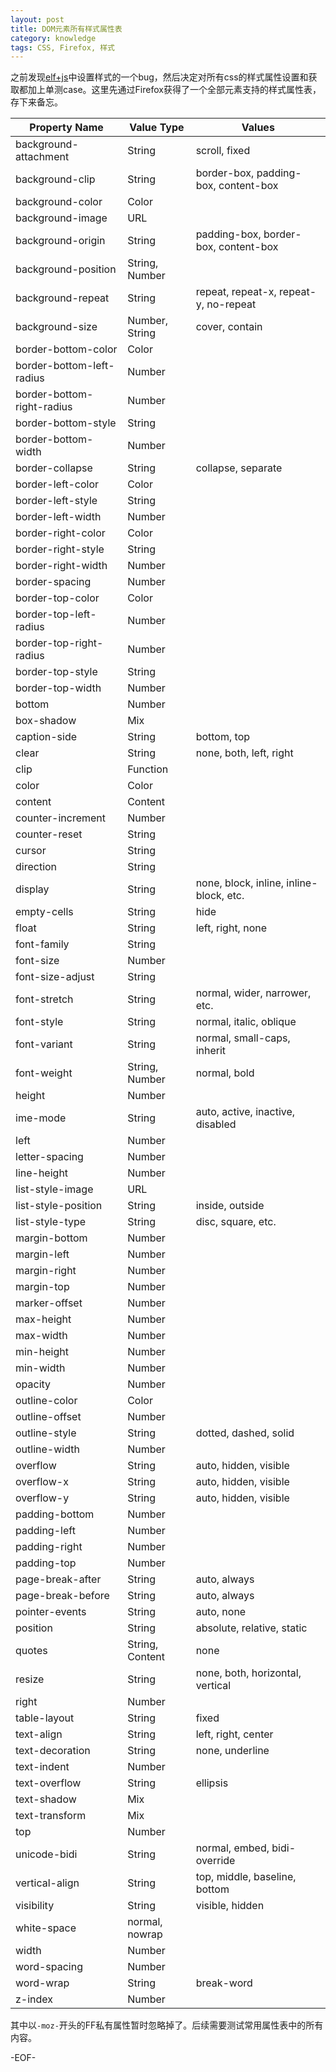 ```yaml
---
layout: post
title: DOM元素所有样式属性表
category: knowledge
tags: CSS, Firefox, 样式
---
```


之前发现[elf+js](http://elfjs.com/)中设置样式的一个bug，然后决定对所有css的样式属性设置和获取都加上单测case。这里先通过Firefox获得了一个全部元素支持的样式属性表，存下来备忘。

| Property Name | Value Type | Values |
|-|-|-|
| background-attachment | String | scroll, fixed |
| background-clip | String | border-box, padding-box, content-box |
| background-color | Color |
| background-image | URL |
| background-origin | String | padding-box, border-box, content-box |
| background-position | String, Number | |
| background-repeat | String | repeat, repeat-x, repeat-y, no-repeat |
| background-size | Number, String | cover, contain |
| border-bottom-color | Color | |
| border-bottom-left-radius | Number | |
| border-bottom-right-radius | Number | |
| border-bottom-style | String | |
| border-bottom-width | Number | |
| border-collapse | String | collapse, separate |
| border-left-color | Color | |
| border-left-style | String | |
| border-left-width | Number | |
| border-right-color | Color | |
| border-right-style | String | |
| border-right-width | Number | |
| border-spacing | Number | |
| border-top-color | Color | |
| border-top-left-radius | Number | |
| border-top-right-radius | Number | |
| border-top-style | String | |
| border-top-width | Number | |
| bottom | Number | |
| box-shadow | Mix |
| caption-side | String | bottom, top |
| clear | String | none, both, left, right |
| clip | Function | |
| color | Color | |
| content | Content | |
| counter-increment | Number | |
| counter-reset | String | |
| cursor | String | |
| direction | String | |
| display | String | none, block, inline, inline-block, etc. |
| empty-cells | String | hide |
| float | String | left, right, none |
| font-family | String | |
| font-size | Number | |
| font-size-adjust | String | |
| font-stretch | String | normal, wider, narrower, etc. |
| font-style | String | normal, italic, oblique |
| font-variant | String | normal, small-caps, inherit |
| font-weight | String, Number | normal, bold |
| height | Number | |
| ime-mode | String | auto, active, inactive, disabled |
| left | Number | |
| letter-spacing | Number | |
| line-height | Number | |
| list-style-image | URL | |
| list-style-position | String | inside, outside |
| list-style-type | String | disc, square, etc. |
| margin-bottom | Number | |
| margin-left | Number | |
| margin-right | Number | |
| margin-top | Number | |
| marker-offset | Number | |
| max-height | Number | |
| max-width | Number | |
| min-height | Number | |
| min-width | Number | |
| opacity | Number | |
| outline-color | Color |
| outline-offset | Number | |
| outline-style | String | dotted, dashed, solid |
| outline-width | Number | |
| overflow | String | auto, hidden, visible |
| overflow-x | String | auto, hidden, visible |
| overflow-y | String | auto, hidden, visible |
| padding-bottom | Number | |
| padding-left | Number | |
| padding-right | Number | |
| padding-top | Number | |
| page-break-after | String | auto, always |
| page-break-before | String | auto, always |
| pointer-events | String | auto, none |
| position | String | absolute, relative, static |
| quotes | String, Content | none |
| resize | String | none, both, horizontal, vertical |
| right | Number | |
| table-layout | String | fixed |
| text-align | String | left, right, center |
| text-decoration | String | none, underline |
| text-indent | Number | |
| text-overflow | String | ellipsis |
| text-shadow | Mix |
| text-transform | Mix |
| top | Number | |
| unicode-bidi | String | normal, embed, bidi-override |
| vertical-align | String | top, middle, baseline, bottom |
| visibility | String | visible, hidden |
| white-space | normal, nowrap |
| width | Number | |
| word-spacing | Number | |
| word-wrap | String | break-word |
| z-index | Number | |

其中以`-moz-`开头的FF私有属性暂时忽略掉了。后续需要测试常用属性表中的所有内容。

-EOF-

